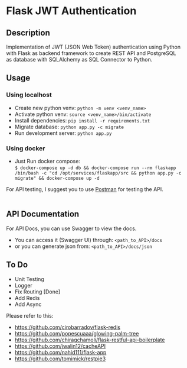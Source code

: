 # Flask JWT Authentication

## Description

Implementation of JWT (JSON Web Token) authentication using Python <br>
with Flask as backend framework to create REST API and PostgreSQL <br>
as database with SQLAlchemy as SQL Connector to Python.

## Usage

### Using localhost

- Create new python venv: `python -m venv <venv_name>`
- Activate python venv: `source <venv_name>/bin/activate`
- Install dependencies: `pip install -r requirements.txt`
- Migrate database: `python app.py -c migrate`
- Run development server: `python app.py`

### Using docker

- Just Run docker compose:<br>
    `$ docker-compose up -d db && docker-compose run --rm flaskapp /bin/bash -c "cd /opt/services/flaskapp/src && python app.py -c migrate" && docker-compose up -d`

For API testing, I suggest you to use [Postman](https://www.postman.com/) for testing the API. <br><br>

## API Documentation

For API Docs, you can use Swagger to view the docs. <br>

- You can access it (Swagger UI) through: `<path_to_API>/docs` <br>
- or you can generate json from: `<path_to_API>/docs/json` <br>


## To Do

- Unit Testing
- Logger
- Fix Routing [Done]
- Add Redis
- Add Async

Please refer to this:

- https://github.com/cirobarradov/flask-redis
- https://github.com/popescuaaa/glowing-palm-tree
- https://github.com/chiragchamoli/flask-restful-api-boilerplate
- https://github.com/jwalin12/cacheAPI
- https://github.com/nahid111/flask-app
- https://github.com/tomimick/restpie3
